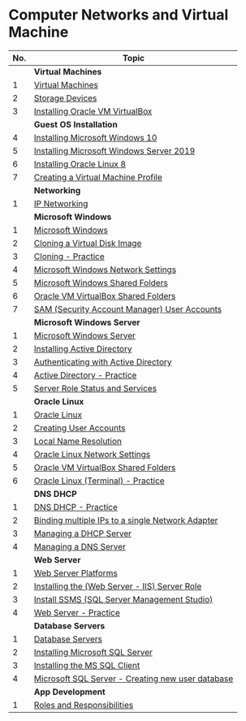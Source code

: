 # Computer Networks and Virtual Machine

| No. | Topic                                                               |
| --- | ------------------------------------------------------------------- |
|     | **Virtual Machines**                                                |
| 1   | [Virtual Machines](./pages/1/1.md)                                  |
| 2   | [Storage Devices](./pages/1/2.md)                                   |
| 3   | [Installing Oracle VM VirtualBox](./pages/1/3.md)                   |
|     | **Guest OS Installation**                                           |
| 4   | [Installing Microsoft Windows 10](./pages/1/4.md)                   |
| 5   | [Installing Microsoft Windows Server 2019](./pages/1/5.md)          |
| 6   | [Installing Oracle Linux 8](./pages/1/6.md)                         |
| 7   | [Creating a Virtual Machine Profile](./pages/1/7.md)                |
|     | **Networking**                                                      |
| 1   | [IP Networking](./pages/2/1.md)                                     |
|     | **Microsoft Windows**                                               |
| 1   | [Microsoft Windows](./pages/3/1.md)                                 |
| 2   | [Cloning a Virtual Disk Image](./pages/3/2.md)                      |
| 3   | [Cloning - Practice](./pages/3/3.md)                                |
| 4   | [Microsoft Windows Network Settings](./pages/3/4.md)                |
| 5   | [Microsoft Windows Shared Folders](./pages/3/5.md)                  |
| 6   | [Oracle VM VirtualBox Shared Folders](./pages/3/6.md)               |
| 7   | [SAM (Security Account Manager) User Accounts](./pages/3/7.md)      |
|     | **Microsoft Windows Server**                                        |
| 1   | [Microsoft Windows Server](./pages/4/1.md)                          |
| 2   | [Installing Active Directory](./pages/4/2.md)                       |
| 3   | [Authenticating with Active Directory](./pages/4/3.md)              |
| 4   | [Active Directory - Practice](./pages/4/4.md)                       |
| 5   | [Server Role Status and Services](./pages/4/5.md)                   |
|     | **Oracle Linux**                                                    |
| 1   | [Oracle Linux](./pages/5/1.md)                                      |
| 2   | [Creating User Accounts](./pages/5/2.md)                            |
| 3   | [Local Name Resolution](./pages/5/3.md)                             |
| 4   | [Oracle Linux Network Settings](./pages/5/4.md)                     |
| 5   | [Oracle VM VirtualBox Shared Folders](./pages/5/5.md)               |
| 6   | [Oracle Linux (Terminal) - Practice](./pages/5/6.md)                |
|     | **DNS DHCP**                                                        |
| 1   | [DNS DHCP - Practice](./pages/6/1.md)                               |
| 2   | [Binding multiple IPs to a single Network Adapter](./pages/6/2.md)  |
| 3   | [Managing a DHCP Server](./pages/6/3.md)                            |
| 4   | [Managing a DNS Server](./pages/6/4.md)                             |
|     | **Web Server**                                                      |
| 1   | [Web Server Platforms](./pages/7/1.md)                              |
| 2   | [Installing the (Web Server - IIS) Server Role](./pages/7/2.md)     |
| 3   | [Install SSMS (SQL Server Management Studio)](./pages/7/3.md)       |
| 4   | [Web Server - Practice](./pages/7/4.md)                             |
|     | **Database Servers**                                                |
| 1   | [Database Servers](./pages/8/1.md)                                  |
| 2   | [Installing Microsoft SQL Server](./pages/8/2.md)                   |
| 3   | [Installing the MS SQL Client](./pages/8/3.md)                      |
| 4   | [Microsoft SQL Server - Creating new user database](./pages/8/4.md) |
|     | **App Development**                                                 |
| 1   | [Roles and Responsibilities](./pages/9/1.md)                        |
